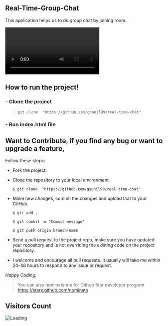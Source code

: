## Real-Time-Group-Chat

This application helps us to do group chat by joining room.

<video
src="
https://user-images.githubusercontent.com/56781242/226248049-9358d2a1-b966-49c7-9747-6ab5398eee2c.mp4">
</video>

## How to run the project!
### - Clone the project
> ``` git clone  "https://github.com/gsunil99/real-time-chat" ```
 
 ### - Run index.html file


 ## Want to Contribute, if you find any bug or want to upgrade a feature,
Follow these steps:
- Fork the project.
- Clone the repository to your local environment.

    ```$ git clone  "https://github.com/gsunil99/real-time-chat" ```
    
- Make new changes, commit the changes and upload that to your GitHub.

    `$ git add .`
    
    `$ git commit -m "Commit message" `
    
    `$ git push origin branch-name`
    
- Send a pull request to the project repo, make sure you have updated your repository and is not overriding the existing code on the project repository.
- I welcome and encourage all pull requests. It usually will take me within 24-48 hours to respond to any issue or request.

_Happy Coding._


> You can also nominate me for Github Star developer program
> https://stars.github.com/nominate

## Visitors Count

<img align="left" src = "https://profile-counter.glitch.me/real-time-chat/count.svg" alt ="Loading">
